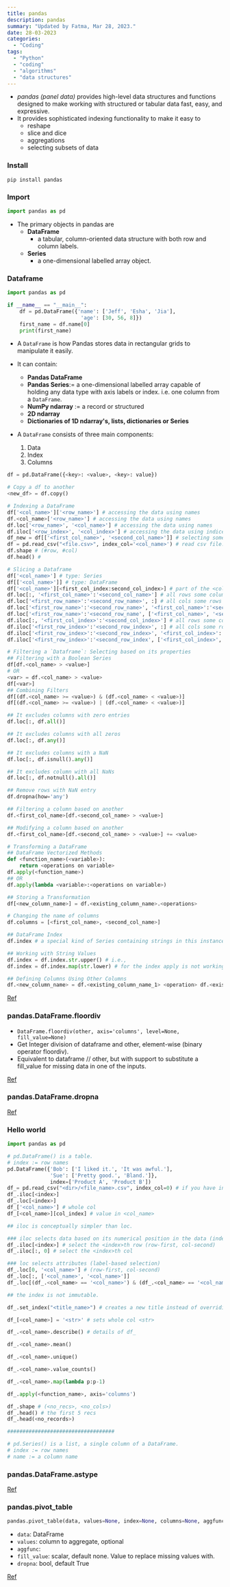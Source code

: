 ```yaml
---
title: pandas
description: pandas
summary: "Updated by Fatma, Mar 28, 2023."
date: 28-03-2023
categories:
  - "Coding"
tags:
  - "Python"
  - "coding"
  - "algorithms"
  - "data structures"
---
```

- _pandas (panel data)_ provides high-level data structures and functions designed to make working with structured or tabular data fast, easy, and expressive.
- It provides sophisticated indexing functionality to make it easy to
  - reshape
  - slice and dice
  - aggregations
  - selecting subsets of data

### Install

`pip install pandas`

### Import

```python
import pandas as pd
```

- The primary objects in pandas are
  - **DataFrame**
    - a tabular, column-oriented data structure with both row and column labels.
  - **Series**
    - a one-dimensional labelled array object.

### Dataframe

```python
import pandas as pd

if __name__ == "__main__":
    df = pd.DataFrame({'name': ['Jeff', 'Esha', 'Jia'],
                        'age': [30, 56, 8]})
    first_name = df.name[0]
    print(first_name)
```

- A `DataFrame` is how Pandas stores data in rectangular grids to manipulate it easily.
- It can contain:
  - **Pandas DataFrame**
  - **Pandas Series**:= a one-dimensional labelled array capable of holding any data type with axis labels or index. i.e. one column from a `DataFrame`.
  - **NumPy ndarray** := a record or structured
  - **2D ndarray**
  - **Dictionaries of 1D ndarray's, lists, dictionaries or Series**

- A `DataFrame` consists of three main components:
    1. Data
    2. Index
    3. Columns

```python
df = pd.DataFrame({<key>: <value>, <key>: value})

# Copy a df to another
<new_df> = df.copy()

# Indexing a DataFrame
df['<col_name>']['<row_name>'] # accessing the data using names
df.<col_name>['<row_name>'] # accessing the data using names
df.loc['<row_name>', '<col_name>'] # accessing the data using names
df.iloc['<row_index>', '<col_index>'] # accessing the data using indices
df_new = df[['<first_col_name>', '<second_col_name>']] # selecting some columns
df = pd.read_csv("<file.csv>", index_col='<col_name>') # read csv file. Here `index_col` parameter uses <col_name> column for the index.
df.shape # (#row, #col)
df.head() #

# Slicing a Dataframe
df['<col_name>'] # type: Series
df[['<col_name>']] # type: DataFrame
df['<col_name>'][<first_col_index:second_col_index>] # part of the <col_name>
df.loc[:, '<first_col_name>':'<second_col_name>'] # all rows some columns
df.loc['<first_row_name>':'<second_row_name>', :] # all cols some rows
df.loc['<first_row_name>':'<second_row_name>', '<first_col_name>':'<second_col_name>'] # some cols some rows
df.loc['<first_row_name>':'<second_row_name', ['<first_col_name>', '<second_col_name>']] # give cols as a list
df.iloc[:, '<first_col_index>':'<second_col_index>'] # all rows some columns
df.iloc['<first_row_index>':'<second_row_index>', :] # all cols some rows
df.iloc['<first_row_index>':'<second_row_index>', '<first_col_index>':'<second_col_index>'] # some cols some rows
df.iloc['<first_row_index>':'<second_row_index', ['<first_col_index>', '<second_col_index>']] # give cols as a list

# Filtering a `Dataframe`: Selecting based on its properties
## Filtering with a Boolean Series
df[df.<col_name> > <value>]
# OR
<var> = df.<col_name> > <value>
df[<var>]
## Combining Filters
df[(df.<col_name> >= <value>) & (df.<col_name> < <value>)]
df[(df.<col_name> >= <value>) | (df.<col_name> < <value>)]

## It excludes columns with zero entries
df.loc[:, df.all()]

## It excludes columns with all zeros
df.loc[:, df.any()]

## It excludes columns with a NaN
df.loc[:, df.isnull().any()]

## It excludes column with all NaNs
df.loc[:, df.notnull().all()]

## Remove rows with NaN entry
df.dropna(how='any')

## Filtering a column based on another
df.<first_col_name>[df.<second_col_name> > <value>]

## Modifying a column based on another
df.<first_col_name>[df.<second_col_name> > <value>] += <value>

# Transforming a DataFrame
## DataFrame Vectorized Methods
def <function_name>(<variable>):
    return <operations on variable>
df.apply(<function_name>)
## OR
df.apply(lambda <variable>:<operations on variable>)

## Storing a Transformation
df[<new_column_name>] = df.<existing_column_name>.<operations>

# Changing the name of columns
df.columns = [<first_col_name>, <second_col_name>]

## DataFrame Index
df.index # a special kind of Series containing strings in this instance.

## Working with String Values
df.index = df.index.str.upper() # i.e.,
df.index = df.index.map(str.lower) # for the index apply is not working, use map instead.

## Defining Columns Using Other Columns
df.<new_column_name> = df.<existing_column_name_1> <operation> df.<existing_column_name_2>
```

[Ref](https://campus.datacamp.com/courses/manipulating-dataframes-with-pandas/extracting-and-transforming-data?ex=5)

### pandas.DataFrame.floordiv

- `DataFrame.floordiv(other, axis='columns', level=None, fill_value=None)`
- Get Integer division of dataframe and other, element-wise (binary operator floordiv).
- Equivalent to dataframe // other, but with support to substitute a fill_value for missing data in one of the inputs.

[Ref](https://pandas.pydata.org/pandas-docs/stable/reference/api/pandas.DataFrame.floordiv.html)

### pandas.DataFrame.dropna

[Ref](https://pandas.pydata.org/pandas-docs/stable/reference/api/pandas.DataFrame.dropna.html)

### Hello world

```python
import pandas as pd

# pd.DataFrame() is a table.
# index := row names
pd.DataFrame({'Bob': ['I liked it.', 'It was awful.'], 
              'Sue': ['Pretty good.', 'Bland.']},
              index=['Product A', 'Product B'])
df_= pd.read_csv("<dir>/<file_name>.csv", index_col=0) # if you have index column
df_.iloc[<index>]
df_.loc[<index>]
df_['<col_name>'] # whole col
df_[<col_name>][col_index] # value in <col_name>

## iloc is conceptually simpler than loc.

### iloc selects data based on its numerical position in the data (index-based selection)
df_.iloc[<index>] # select the <index>th row (row-first, col-second)
df_.iloc[:, 0] # select the <index>th col

### loc selects attributes (label-based selection)
df_.loc[0, '<col_name>'] # (row-first, col-second)
df_.loc[:, ['<col_name>', '<col_name>']]
df_.loc[(df_.<col_name> == '<col_name>') & (df_.<col_name> == '<col_name>') | (df_.<col_name>.isin(['<col_name>', '<col_name>'])) & (df_.<col_name>.notnull())] # selects the rows of which col equals to the <col_name> ... |

## the index is not immutable.

df_.set_index("<title_name>") # creates a new title instead of overriding

df_[<col_name>] = '<str>' # sets whole col <str>

df_.<col_name>.describe() # details of df_

df_.<col_name>.mean()

df_.<col_name>.unique()

df_.<col_name>.value_counts()

df_.<col_name>.map(lambda p:p-1)

df_.apply(<function_name>, axis='columns')

df_.shape # (<no_recs>, <no_cols>)
df_.head() # the first 5 recs
df_.head(<no_records>)

###################################

# pd.Series() is a list, a single column of a DataFrame.
# index := row names
# name := a column name
```

### pandas.DataFrame.astype

[Ref](https://pandas.pydata.org/pandas-docs/stable/reference/api/pandas.DataFrame.astype.html)

### pandas.pivot_table

```python
pandas.pivot_table(data, values=None, index=None, columns=None, aggfunc='mean',fill_value=None, margins=False, dropna=True, margins_name='All', observed=False)
```

- `data`: DataFrame
- `values`: column to aggregate, optional
- `aggfunc`:
- `fill_value`: scalar, default none. Value to replace missing values with.
- `dropna`: bool, default True

[Ref](https://pandas.pydata.org/pandas-docs/stable/reference/api/pandas.pivot_table.html)
